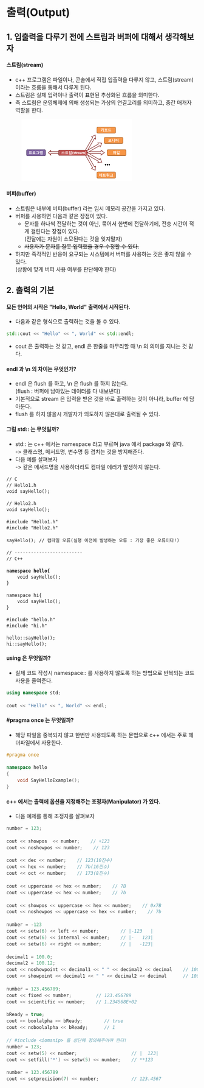 # 출력(Output)

## 1. 입출력을 다루기 전에 스트림과 버퍼에 대해서 생각해보자

#### 스트림(stream)

* c++ 프로그램은 파일이나, 콘솔에서 직접 입출력을 다루지 않고, 스트림(stream) 이라는 흐름을 통해서 다루게 된다.
* 스트림은 실제 입력이나 출력이 표현된 추상화된 흐름을 의미한다.
* 즉 스트림은 운영체제에 의해 생성되는 가상의 연결고리를 의미하고, 중간 매개자 역할을 한다.

<figure><img src="../../.gitbook/assets/image (27).png" alt="" width="290"><figcaption></figcaption></figure>

#### 버퍼(buffer)

* 스트림은 내부에 버퍼(buffer) 라는 임시 메모리 공간을 가지고 있다.
* 버퍼를 사용하면 다음과 같은 장점이 있다.
  * 문자를 하나씩 전달하는 것이 아닌, 묶어서 한번에 전달하기에, 전송 시간이 적게 걸린다는 장점이 있다.\
    (전달에는 자원이 소모된다는 것을 잊지말자)
  * ~~사용자가 문자를 잘못 입력했을 경우 수정할 수 있다.~~
* 하지만 즉각적인 반응이 요구되는 시스템에서 버퍼를 사용하는 것은 좋지 않을 수 있다.\
  (상황에 맞게 버퍼 사용 여부를 판단해야 한다)

## 2. 출력의 기본

#### 모든 언어의 시작은 "Hello, World" 출력에서 시작된다.

* 다음과 같은 형식으로 출력하는 것을 볼 수 있다.

```cpp
std::cout << "Hello" << ", World" << std::endl;
```

* cout 은 출력하는 것 같고, endl 은 한줄을 마무리할 때 \n 의 의미를 지니는 것 같다.

#### endl 과 \n 의 차이는 무엇인가?

* endl 은 flush 를 하고, \n 은 flush 를 하지 않는다.\
  (flush : 버퍼에 남아있는 데이터를 다 내보낸다)
* 기본적으로 stream 은 입력을 받은 것을 바로 출력하는 것이 아니라, buffer 에 담아둔다.
* flush 를 하지 않을시 개발자가 의도하지 않은대로 출력될 수 있다.

#### 그럼 std:: 는 무엇일까?

* std:: 는 c++ 에서는 namespace 라고 부르며 java 에서 package 와 같다.\
  \-> 클래스명, 메서드명, 변수명 등 겹치는 것을 방지해준다.
* 다음 예를 살펴보자\
  \-> 같은 메서드명을 사용하더라도 컴파일 에러가 발생하지 않는다.

<pre class="language-cpp"><code class="lang-cpp">// C
// Hello1.h
void sayHello();

// Hello2.h
void sayHello();

#include "Hello1.h"
#include "Hello2.h"

sayHello(); // 컴파일 오류(실행 이전에 발생하는 오류 : 가장 좋은 오류이다!)

// -------------------------
// C++

<strong>namespace hello{
</strong>    void sayHello();
}

namespace hi{
    void sayHello();
}

#include "hello.h"
#include "hi.h"

hello::sayHello();
hi::sayHello();
</code></pre>

#### using 은 무엇일까?

* 실제 코드 작성시 namespace:: 를 사용하지 않도록 하는 방법으로 반복되는 코드 사용을 줄여준다.

```cpp
using namespace std;

cout << "Hello" << ", World" << endl;
```

#### #pragma once 는 무엇일까?

* 해당 파일을 중복되지 않고 한번만 사용되도록 하는 문법으로 c++ 에서는 주로 헤더파일에서 사용한다.

```cpp
#pragma once

namespace hello
{
	void SayHelloExample();
}
```

#### c++ 에서는 출력에 옵션을 지정해주는 조정자(Manipulator) 가 있다.

* 다음 예제를 통해 조정자를 살펴보자

```cpp
number = 123;

cout << showpos  << number;    // +123
cout << noshowpos << number;    // 123

cout << dec << number;    // 123(10진수)
cout << hex << number;    // 7b(16진수)
cout << oct << number;    // 173(8진수)

cout << uppercase << hex << number;    // 7B
cout << uppercase << hex << number;    // 7b

cout << showpos << uppercase << hex << number;    // 0x7B
cout << noshowpos << uppercase << hex << number;    // 7b

number = -123
cout << setw(6) << left << number;        // |-123   |
cout << setw(6) << internal << number;    // |-   123|
cout << setw(6) << right << number;       // |   -123|

decimal1 = 100.0;
decimal2 = 100.12;
cout << noshowpoint << decimal1 << " " << decimal2 << decimal    // 100 100.12
cout << showpoint << decimal1 << " " << decimal2 << decimal      // 100.000 100.120

number = 123.456789;
cout << fixed << number;         // 123.456789
cout << scientific << number;    // 1.234568E+02

bReady = true;
cout << boolalpha << bReady;        // true
cout << noboolalpha << bReady;      // 1

// #include <iomanip> 를 상단에 정의해주어야 한다!
number = 123;
cout << setw(5) << number;                    // |  123|
cout << setfill('*') << setw(5) << number;    // **123

number = 123.456789
cout << setprecision(7) << number;            // 123.4567
```
